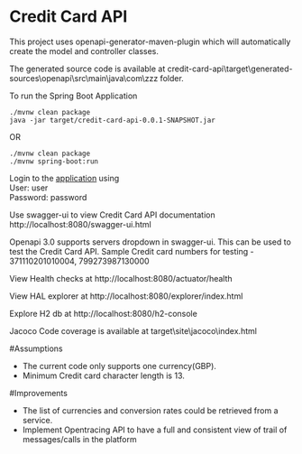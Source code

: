 # Credit Card API

This project uses openapi-generator-maven-plugin which will automatically create the model and controller classes.

The generated source code is available at credit-card-api\target\generated-sources\openapi\src\main\java\com\zzz folder.

To run the Spring Boot Application
```
./mvnw clean package
java -jar target/credit-card-api-0.0.1-SNAPSHOT.jar
```
OR
```
./mvnw clean package
./mvnw spring-boot:run
```
Login to the [application](http://localhost:8080) using 
</br>User: user
</br>Password: password

Use swagger-ui to view Credit Card API documentation
http://localhost:8080/swagger-ui.html

Openapi 3.0 supports servers dropdown in swagger-ui. This can be used to test the Credit Card API.
Sample Credit card numbers for testing - 371110201010004, 799273987130000

View Health checks at
http://localhost:8080/actuator/health

View HAL explorer at
http://localhost:8080/explorer/index.html

Explore H2 db at
http://localhost:8080/h2-console

Jacoco Code coverage is available at target\site\jacoco\index.html

#Assumptions
* The current code only supports one currency(GBP).
* Minimum Credit card character length is 13.

#Improvements
* The list of currencies and conversion rates could be retrieved from a service.
* Implement Opentracing API to have a full and consistent view of trail of messages/calls in the platform
